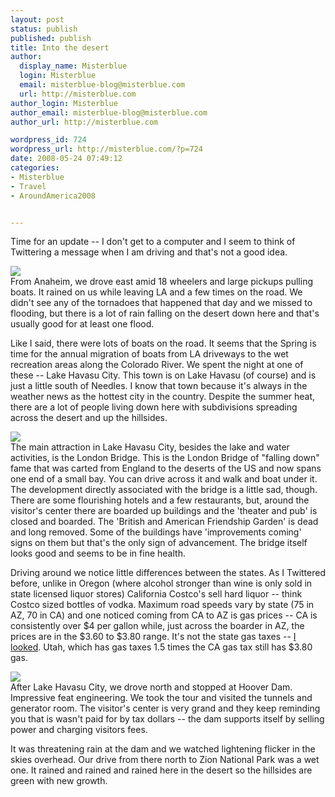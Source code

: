 ```yaml
---
layout: post
status: publish
published: publish
title: Into the desert
author:
  display_name: Misterblue
  login: Misterblue
  email: misterblue-blog@misterblue.com
  url: http://misterblue.com
author_login: Misterblue
author_email: misterblue-blog@misterblue.com
author_url: http://misterblue.com

wordpress_id: 724
wordpress_url: http://misterblue.com/?p=724
date: 2008-05-24 07:49:12
categories:
- Misterblue
- Travel
- AroundAmerica2008


---
```

Time for an update -- I don't get to a computer and I seem to think
of Twittering a message when I am driving and that's not a good
idea.
<p>
<div class="g2image_float_left"><a href="/images/oldimages/3042.jpg"><img src="/images/oldimages/thumb/3042.jpg" class="oldImageThumb"/></a></div>From Anaheim, we drove east amid 18 wheelers and large pickups
pulling boats. It rained on us while leaving LA and a few times
on the road. We didn't see any of the tornadoes that happened that
day and we missed to flooding, but there is a lot of rain falling
on the desert down here and that's usually good for at least one flood.
</p>
<p>
Like I said, there were lots of boats on the road. It seems that
the Spring is time for the annual migration of boats from LA driveways
to the wet recreation areas along the Colorado River. We spent the
night at one of these -- Lake Havasu City. This town is on Lake
Havasu (of course) and is just a little south of Needles. I know that
town because it's always in the weather news as the hottest city
in the country. Despite the summer heat, there are a lot of people
living down here with subdivisions spreading across the desert and
up the hillsides.
</p>
<p>
<div class="g2image_float_right"><a href="/images/oldimages/3057.jpg"><img src="/images/oldimages/thumb/3057.jpg" class="oldImageThumb"/></a></div>The main attraction in Lake Havasu City, besides the lake and water
activities, is the London Bridge. This is the London Bridge of
"falling down" fame that was carted from England to the deserts of
the US and now spans one end of a small bay. You can drive across it
and walk and boat under it. The development directly associated
with the bridge is a little sad, though. There are some flourishing
hotels and a few restaurants, but, around the visitor's center
there are boarded up buildings and the 'theater and pub' is closed
and boarded. The 'British and American Friendship Garden' is dead
and long removed. Some of the buildings have 'improvements coming'
signs on them but that's the only sign of advancement.
The bridge itself looks good and seems to be in fine health.
</p>
<p>
Driving around we notice little differences between the states.
As I Twittered before, unlike in Oregon (where alcohol stronger than
wine is only sold in state licensed liquor stores) California
Costco's sell hard liquor -- think Costco sized bottles of vodka.
Maximum road speeds vary by state (75 in AZ, 70 in CA) and one
noticed coming from CA to AZ is gas prices -- CA is consistently
over $4 per gallon while, just across the boarder in AZ, the prices
are in the $3.60 to $3.80 range. It's not the state gas taxes --
<a href="http://www.gaspricewatch.com/usgastaxes.asp">I looked</a>. 
Utah, which has gas taxes 1.5 times the CA gas tax still has 
$3.80 gas.
</p>
<p>
<div class="g2image_float_left"><a href="/images/oldimages/3179.jpg"><img src="/images/oldimages/thumb/3179.jpg" class="oldImageThumb"/></a></div>After Lake Havasu City, we drove north and stopped at Hoover Dam.
Impressive feat engineering. We took the tour and visited the
tunnels and generator room. The visitor's center is very grand
and they keep reminding you that is wasn't paid for by tax
dollars -- the dam supports itself by selling power and charging
visitors fees.
</p>
<p>
It was threatening rain at the dam and we watched lightening
flicker in the skies overhead. Our drive from there north to 
Zion National Park was a wet one. It rained and rained and rained
here in the desert so the hillsides are green with new growth.
</p>

